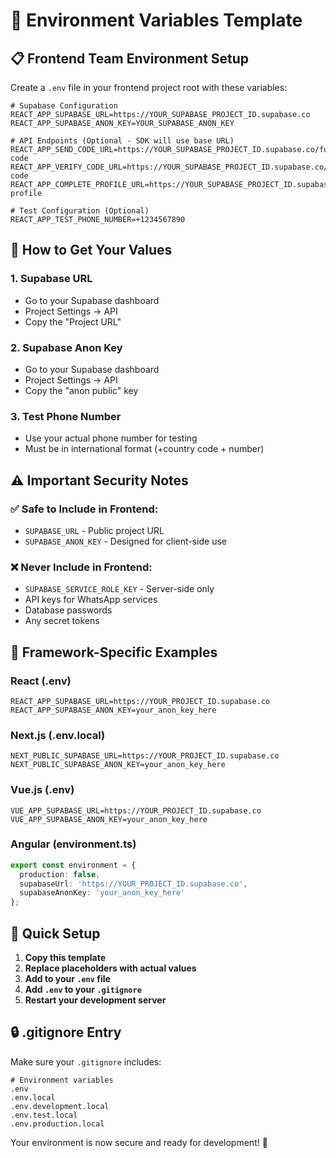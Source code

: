 # 🔧 Environment Variables Template

## 📋 Frontend Team Environment Setup

Create a `.env` file in your frontend project root with these variables:

```env
# Supabase Configuration
REACT_APP_SUPABASE_URL=https://YOUR_SUPABASE_PROJECT_ID.supabase.co
REACT_APP_SUPABASE_ANON_KEY=YOUR_SUPABASE_ANON_KEY

# API Endpoints (Optional - SDK will use base URL)
REACT_APP_SEND_CODE_URL=https://YOUR_SUPABASE_PROJECT_ID.supabase.co/functions/v1/send-code
REACT_APP_VERIFY_CODE_URL=https://YOUR_SUPABASE_PROJECT_ID.supabase.co/functions/v1/verify-code
REACT_APP_COMPLETE_PROFILE_URL=https://YOUR_SUPABASE_PROJECT_ID.supabase.co/functions/v1/complete-profile

# Test Configuration (Optional)
REACT_APP_TEST_PHONE_NUMBER=+1234567890
```

## 🔑 How to Get Your Values

### 1. Supabase URL
- Go to your Supabase dashboard
- Project Settings → API
- Copy the "Project URL"

### 2. Supabase Anon Key
- Go to your Supabase dashboard
- Project Settings → API
- Copy the "anon public" key

### 3. Test Phone Number
- Use your actual phone number for testing
- Must be in international format (+country code + number)

## ⚠️ Important Security Notes

### ✅ Safe to Include in Frontend:
- `SUPABASE_URL` - Public project URL
- `SUPABASE_ANON_KEY` - Designed for client-side use

### ❌ Never Include in Frontend:
- `SUPABASE_SERVICE_ROLE_KEY` - Server-side only
- API keys for WhatsApp services
- Database passwords
- Any secret tokens

## 📱 Framework-Specific Examples

### React (.env)
```env
REACT_APP_SUPABASE_URL=https://YOUR_PROJECT_ID.supabase.co
REACT_APP_SUPABASE_ANON_KEY=your_anon_key_here
```

### Next.js (.env.local)
```env
NEXT_PUBLIC_SUPABASE_URL=https://YOUR_PROJECT_ID.supabase.co
NEXT_PUBLIC_SUPABASE_ANON_KEY=your_anon_key_here
```

### Vue.js (.env)
```env
VUE_APP_SUPABASE_URL=https://YOUR_PROJECT_ID.supabase.co
VUE_APP_SUPABASE_ANON_KEY=your_anon_key_here
```

### Angular (environment.ts)
```typescript
export const environment = {
  production: false,
  supabaseUrl: 'https://YOUR_PROJECT_ID.supabase.co',
  supabaseAnonKey: 'your_anon_key_here'
};
```

## 🚀 Quick Setup

1. **Copy this template**
2. **Replace placeholders with actual values**
3. **Add to your `.env` file**
4. **Add `.env` to your `.gitignore`**
5. **Restart your development server**

## 🔒 .gitignore Entry

Make sure your `.gitignore` includes:
```
# Environment variables
.env
.env.local
.env.development.local
.env.test.local
.env.production.local
```

Your environment is now secure and ready for development! 🎯